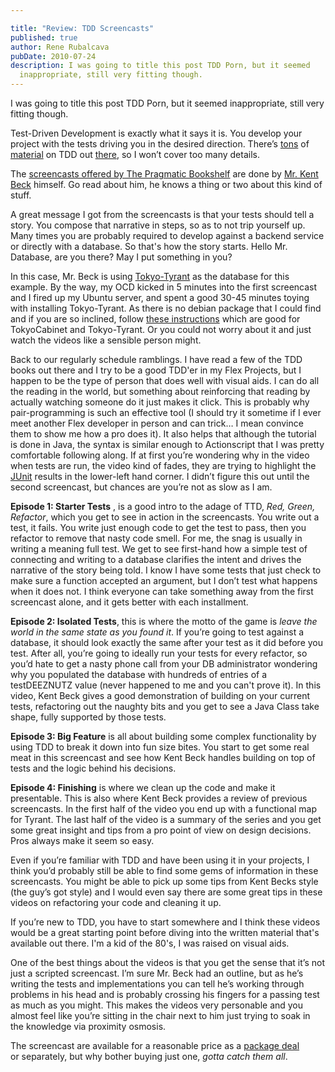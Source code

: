 ```yaml
---

title: "Review: TDD Screencasts"
published: true
author: Rene Rubalcava
pubDate: 2010-07-24
description: I was going to title this post TDD Porn, but it seemed
  inappropriate, still very fitting though.
---
```


I was going to title this post TDD Porn, but it seemed inappropriate, still very
fitting though.

Test-Driven Development is exactly what it says it is. You develop your project
with the tests driving you in the desired direction. There’s
[tons](http://www.amazon.com/Test-Driven-Development-Kent-Beck/dp/0321146530) of
[material](http://www.amazon.com/Growing-Object-Oriented-Software-Guided-Tests/dp/0321503627)
on TDD out [there](http://www.agiledata.org/essays/tdd.html), so I won’t cover
too many details.

The
[screencasts offered by The Pragmatic Bookshelf](http://www.pragprog.com/screencasts/v-kbtdd/test-driven-development)
are done by [Mr. Kent Beck](http://www.threeriversinstitute.org/) himself. Go
read about him, he knows a thing or two about this kind of stuff.

A great message I got from the screencasts is that your tests should tell a
story. You compose that narrative in steps, so as to not trip yourself up. Many
times you are probably required to develop against a backend service or directly
with a database. So that's how the story starts. Hello Mr. Database, are you
there? May I put something in you?

In this case, Mr. Beck is using [Tokyo-Tyrant](http://1978th.net/tokyotyrant/)
as the database for this example. By the way, my OCD kicked in 5 minutes into
the first screencast and I fired up my Ubuntu server, and spent a good 30-45
minutes toying with installing Tokyo-Tyrant. As there is no debian package that
I could find and if you are so inclined, follow
[these instructions](http://gissolved.blogspot.com/2009/07/installating-tokyo-cabinet-and-ruby-on.html)
which are good for TokyoCabinet and Tokyo-Tyrant. Or you could not worry about
it and just watch the videos like a sensible person might.

Back to our regularly schedule ramblings. I have read a few of the TDD books out
there and I try to be a good TDD'er in my Flex Projects, but I happen to be the
type of person that does well with visual aids. I can do all the reading in the
world, but something about reinforcing that reading by actually watching someone
do it just makes it click. This is probably why pair-programming is such an
effective tool (I should try it sometime if I ever meet another Flex developer
in person and can trick… I mean convince them to show me how a pro does it). It
also helps that although the tutorial is done in Java, the syntax is similar
enough to Actionscript that I was pretty comfortable following along. If at
first you’re wondering why in the video when tests are run, the video kind of
fades, they are trying to highlight the [JUnit](http://www.junit.org/) results
in the lower-left hand corner. I didn’t figure this out until the second
screencast, but chances are you’re not as slow as I am.

**Episode 1: Starter Tests** , is a good intro to the adage of TTD, _Red, Green,
Refactor_, which you get to see in action in the screencasts. You write out a
test, it fails. You write just enough code to get the test to pass, then you
refactor to remove that nasty code smell. For me, the snag is usually in writing
a meaning full test. We get to see first-hand how a simple test of connecting
and writing to a database clarifies the intent and drives the narrative of the
story being told. I know I have some tests that just check to make sure a
function accepted an argument, but I don’t test what happens when it does not. I
think everyone can take something away from the first screencast alone, and it
gets better with each installment.

**Episode 2: Isolated Tests**, this is where the motto of the game is _leave the
world in the same state as you found it_. If you’re going to test against a
database, it should look exactly the same after your test as it did before you
test. After all, you’re going to ideally run your tests for every refactor, so
you’d hate to get a nasty phone call from your DB administrator wondering why
you populated the database with hundreds of entries of a testDEEZNUTZ value
(never happened to me and you can't prove it). In this video, Kent Beck gives a
good demonstration of building on your current tests, refactoring out the
naughty bits and you get to see a Java Class take shape, fully supported by
those tests.

**Episode 3: Big Feature** is all about building some complex functionality by
using TDD to break it down into fun size bites. You start to get some real meat
in this screencast and see how Kent Beck handles building on top of tests and
the logic behind his decisions.

**Episode 4: Finishing** is where we clean up the code and make it presentable.
This is also where Kent Beck provides a review of previous screencasts. In the
first half of the video you end up with a functional map for Tyrant. The last
half of the video is a summary of the series and you get some great insight and
tips from a pro point of view on design decisions. Pros always make it seem so
easy.

Even if you’re familiar with TDD and have been using it in your projects, I
think you’d probably still be able to find some gems of information in these
screencasts. You might be able to pick up some tips from Kent Becks style (the
guy’s got style) and I would even say there are some great tips in these videos
on refactoring your code and cleaning it up.

If you’re new to TDD, you have to start somewhere and I think these videos would
be a great starting point before diving into the written material that's
available out there. I'm a kid of the 80's, I was raised on visual aids.

One of the best things about the videos is that you get the sense that it’s not
just a scripted screencast. I’m sure Mr. Beck had an outline, but as he’s
writing the tests and implementations you can tell he’s working through problems
in his head and is probably crossing his fingers for a passing test as much as
you might. This makes the videos very personable and you almost feel like you’re
sitting in the chair next to him just trying to soak in the knowledge via
proximity osmosis.

The screencast are available for a reasonable price as a
[package deal](http://www.pragprog.com/screencasts/v-kbtdd/test-driven-development)
or separately, but why bother buying just one, _gotta catch them all_.
